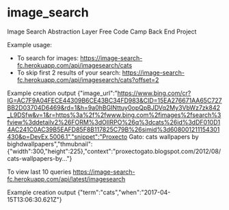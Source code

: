 # image_search

Image Search Abstraction Layer
Free Code Camp Back End Project

Example usage: 

- To search for images: 
https://image-search-fc.herokuapp.com/api/imagesearch/cats
- To skip first 2 results of your search: 
https://image-search-fc.herokuapp.com/api/imagesearch/cats?offset=2

Example creation output 
{"image_url":"https://www.bing.com/cr?IG=AC7F9A04FECE44309B6CE43BC34FD983&CID=15EA276671AA65C727BB2D03704D6469&rd=1&h=9a0hBGINttuy0opQpBJDVq2My3VbWz7zk842_L9DSfw&v=1&r=https%3a%2f%2fwww.bing.com%2fimages%2fsearch%3fview%3ddetailv2%26FORM%3dOIIRPO%26q%3dcats%26id%3dDF010D14AC241C0AC39B5EAFD85F8B117825C79B%26simid%3d608001211154301430&p=DevEx,5006.1","snippet":"Proxecto Gato: cats wallpapers by bighdwallpapers","thmubnail":{"width":300,"height":225},"context":"proxectogato.blogspot.com/2012/08/cats-wallpapers-by..."}

To view last 10 queries 
https://image-search-fc.herokuapp.com/api/latest/imagesearch 

Example creation output 
{"term":"cats","when":"2017-04-15T13:06:30.621Z"}
